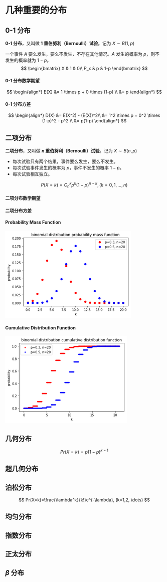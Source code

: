 # 几种重要的分布



## 0-1 分布

**0-1 分布**，又叫做 **$1$ 重伯努利（Bernoulli）试验**。记为 $X \sim B(1, p)$

一个事件 $A$ 要么发生，要么不发生，不存在其他情况。$A$ 发生的概率为 $p$，则不发生的概率就为 $1-p$。
$$
\begin{bmatrix}
X & 1 & 0\\ 
P_x & p & 1-p
\end{bmatrix}
$$


#### 0-1 分布数学期望

$$
\begin{align*}
E(X) &= 1 \times p + 0 \times (1-p) \\ 
 &= p
\end{align*}
$$

#### 0-1 分布方差

$$
\begin{align*}
D(X) &= E(X^2) - (E(X))^2\\ 
 &= 1^2 \times p + 0^2 \times (1-p)^2 - p^2 \\
 &= p(1-p)
\end{align*}
$$



## 二项分布

**二项分布**，又叫做 **$n$ 重伯努利（Bernoulli）试验**。记为 $X \sim B(n, p)$

- 每次试验只有两个结果，事件要么发生，要么不发生。
- 每次试验事件发生的概率为 $p$，事件不发生的概率 $1-p$。
- 每次试验相互独立。

$$
P(X=k)=C_n^kp^k(1-p)^{n-k}, (k=0,1,\dots,n)
$$



#### 二项分布数学期望

#### 二项分布方差

#### Probability Mass Function

![1558752047279](assets/1558752047279.png)

#### Cumulative Distribution Function

![1558754798671](assets/1558754798671.png)

## 几何分布

$$
Pr(X=k)=p(1-p)^{k-1}
$$





## 超几何分布

## 泊松分布

$$
Pr(X=k)=\frac{\lambda^k}{k!}e^{-\lambda}, (k=1,2, \dots)
$$





## 均匀分布

## 指数分布





## 正太分布





## $\beta$ 分布


